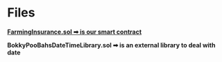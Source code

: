 # Files
[**FarmingInsurance.sol ➡ is our smart contract**](https://github.com/AbdQaddora/farming-insurance-smart-contract/blob/main/FarmingInsurance.sol)

**BokkyPooBahsDateTimeLibrary.sol ➡ is an external library to deal with date**
